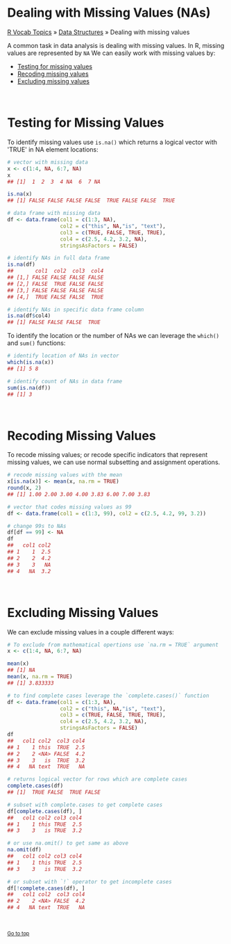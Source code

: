 # Dealing with Missing Values (NAs)

[R Vocab Topics](index) &#187; [Data Structures](data_structures) &#187; Dealing with missing values


A common task in data analysis is dealing with missing values.  In R, missing values are represented by `NA`  We can easily work with missing values by:

* <a href="#testing">Testing for missing values</a>
* <a href="#recoding">Recoding missing values</a>
* <a href="#excluding">Excluding missing values</a>

<br>

<a name="testing"></a>

# Testing for Missing Values
To identify missing values use `is.na()` which returns a logical vector with 'TRUE' in NA element locations:

```r
# vector with missing data
x <- c(1:4, NA, 6:7, NA)
x
## [1]  1  2  3  4 NA  6  7 NA

is.na(x)
## [1] FALSE FALSE FALSE FALSE  TRUE FALSE FALSE  TRUE

# data frame with missing data
df <- data.frame(col1 = c(1:3, NA),
                 col2 = c("this", NA,"is", "text"), 
                 col3 = c(TRUE, FALSE, TRUE, TRUE), 
                 col4 = c(2.5, 4.2, 3.2, NA),
                 stringsAsFactors = FALSE)

# identify NAs in full data frame
is.na(df)
##       col1  col2  col3  col4
## [1,] FALSE FALSE FALSE FALSE
## [2,] FALSE  TRUE FALSE FALSE
## [3,] FALSE FALSE FALSE FALSE
## [4,]  TRUE FALSE FALSE  TRUE

# identify NAs in specific data frame column
is.na(df$col4)
## [1] FALSE FALSE FALSE  TRUE
```

To identify the location or the number of NAs we can leverage the `which()` and `sum()` functions:

```r
# identify location of NAs in vector
which(is.na(x))
## [1] 5 8

# identify count of NAs in data frame
sum(is.na(df))
## [1] 3
```

<br>

<a name="recoding"></a>

# Recoding Missing Values
To recode missing values; or recode specific indicators that represent missing values, we can use normal subsetting and assignment operations.

```r
# recode missing values with the mean
x[is.na(x)] <- mean(x, na.rm = TRUE)
round(x, 2)
## [1] 1.00 2.00 3.00 4.00 3.83 6.00 7.00 3.83

# vector that codes missing values as 99
df <- data.frame(col1 = c(1:3, 99), col2 = c(2.5, 4.2, 99, 3.2))

# change 99s to NAs
df[df == 99] <- NA
df
##   col1 col2
## 1    1  2.5
## 2    2  4.2
## 3    3   NA
## 4   NA  3.2
```

<br>

<a name="excluding"></a>

# Excluding Missing Values
We can exclude missing values in a couple different ways:

```r
# To exclude from mathematical opertions use `na.rm = TRUE` argument
x <- c(1:4, NA, 6:7, NA)

mean(x)
## [1] NA
mean(x, na.rm = TRUE)
## [1] 3.833333

# to find complete cases leverage the `complete.cases()` function
df <- data.frame(col1 = c(1:3, NA),
                 col2 = c("this", NA,"is", "text"), 
                 col3 = c(TRUE, FALSE, TRUE, TRUE), 
                 col4 = c(2.5, 4.2, 3.2, NA),
                 stringsAsFactors = FALSE)
df
##   col1 col2  col3 col4
## 1    1 this  TRUE  2.5
## 2    2 <NA> FALSE  4.2
## 3    3   is  TRUE  3.2
## 4   NA text  TRUE   NA

# returns logical vector for rows which are complete cases
complete.cases(df)
## [1]  TRUE FALSE  TRUE FALSE

# subset with complete.cases to get complete cases
df[complete.cases(df), ]
##   col1 col2 col3 col4
## 1    1 this TRUE  2.5
## 3    3   is TRUE  3.2

# or use na.omit() to get same as above
na.omit(df)
##   col1 col2 col3 col4
## 1    1 this TRUE  2.5
## 3    3   is TRUE  3.2

# or subset with `!` operator to get incomplete cases
df[!complete.cases(df), ]
##   col1 col2  col3 col4
## 2    2 <NA> FALSE  4.2
## 4   NA text  TRUE   NA
```


<br>

<small><a href="#">Go to top</a></small>

